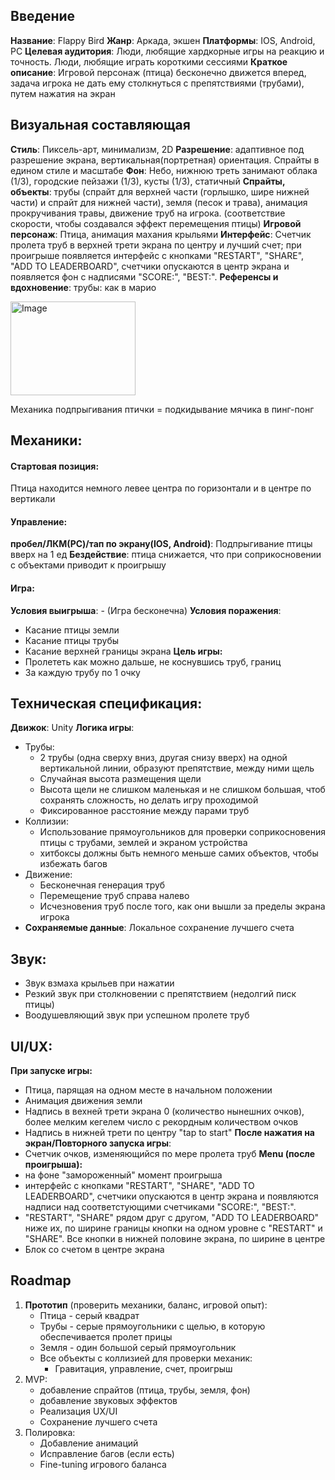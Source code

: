 ## Введение
**Название**: Flappy Bird
**Жанр**: Аркада, экшен
**Платформы**: IOS, Android, PC
**Целевая аудитория**: Люди, любящие хардкорные игры на реакцию и точность. Люди, любящие играть короткими сессиями
**Краткое описание**: Игровой персонаж (птица) бесконечно движется вперед, задача игрока не дать ему столкнуться с препятствиями (трубами), путем нажатия на экран
## Визуальная составляющая
**Стиль**: Пиксель-арт, минимализм, 2D
**Разрешение**: адаптивное под разрешение экрана, вертикальная(портретная) ориентация. Спрайты в едином стиле и масштабе
**Фон**: Небо, нижнюю треть занимают облака (1/3), городские пейзажи (1/3), кусты (1/3), статичный
**Спрайты, объекты**: трубы (спрайт для верхней части (горлышко, шире нижней части) и спрайт для нижней части), земля (песок и трава), анимация прокручивания травы, движение труб на игрока. (соответствие скорости, чтобы создавался эффект перемещения птицы)
**Игровой персонаж**: Птица, анимация махания крыльями
**Интерфейс**: Счетчик пролета труб в верхней трети экрана по центру и лучший счет;
при проигрыше появляется интерфейс с кнопками "RESTART", "SHARE", "ADD TO LEADERBOARD", счетчики опускаются в центр экрана и появляется фон с надписями "SCORE:", "BEST:".
**Референсы и вдохновение**: 
трубы: как в марио

<img width="200" height="150" alt="Image" src="https://e7.pngegg.com/pngimages/242/386/png-clipart-super-mario-bros-3-super-mario-world-mario-bros-angle-text.png" />

Механика подпрыгивания птички = подкидывание мячика в пинг-понг
## Механики: 
#### Стартовая позиция:
Птица находится немного левее центра по горизонтали и в центре по вертикали
#### **Управление**: 
**пробел/ЛКМ(PC)/тап по экрану(IOS, Android)**: Подпрыгивание птицы вверх на 1 ед
**Бездействие**: птица снижается, что при соприкосновении с объектами приводит к проигрышу
#### **Игра:** 
**Условия выигрыша**: - (Игра бесконечна)
**Условия поражения**: 
- Касание птицы земли 
- Касание птицы трубы
- Касание верхней границы экрана
**Цель игры:** 
- Пролететь как можно дальше, не коснувшись труб, границ
- За каждую трубу по 1 очку
## Техническая спецификация: 
**Движок**: Unity
**Логика игры**: 
- Трубы:
	-  2 трубы (одна сверху вниз, другая снизу вверх) на одной вертикальной линии, образуют препятствие, между ними щель
	- Случайная высота размещения щели 
	- Высота щели не слишком маленькая и не слишком большая, чтоб сохранять сложность, но делать игру проходимой
	- Фиксированное расстояние между парами труб
- Коллизии: 
	- Использование прямоугольников для проверки соприкосновения птицы с трубами, землей и экраном устройства
	- хитбоксы должны быть немного меньше самих объектов, чтобы избежать багов
- Движение:
	- Бесконечная генерация труб
	- Перемещение труб справа налево
	- Исчезновения труб после того, как они вышли за пределы экрана игрока
- **Сохраняемые данные**: Локальное сохранение лучшего счета
## Звук:
- Звук взмаха крыльев при нажатии
- Резкий звук при столкновении с препятствием (недолгий писк птицы) 
- Воодушевляющий звук при успешном пролете труб
## UI/UX:
**При запуске игры:**
- Птица, парящая на одном месте в начальном положении
- Анимация движения земли
- Надпись в вехней трети экрана 0 (количество нынешних очков), более мелким кегелем число с рекордным количеством очков
- Надпись в нижней трети по центру "tap to start" 
**После нажатия на экран/Повторного запуска игры**:
- Счетчик очков, изменяющийся по мере пролета труб
**Menu (после проигрыша):**
- на фоне "замороженный" момент проигрыша
- интерфейс с кнопками "RESTART", "SHARE", "ADD TO LEADERBOARD", счетчики опускаются в центр экрана и появляются надписи над соответстующими счетчиками "SCORE:", "BEST:".
- "RESTART", "SHARE" рядом друг с другом, "ADD TO LEADERBOARD" ниже их, по ширине границы кнопки на одном уровне с "RESTART" и "SHARE". Все кнопки в нижней половине экрана, по ширине в центре
- Блок со счетом в центре экрана 
## Roadmap
1. **Прототип** (проверить механики, баланс, игровой опыт):
	- Птица - серый квадрат
	- Трубы - серые прямоугольники с щелью, в которую обеспечивается пролет прицы
	- Земля - один большой серый прямоугольник
	- Все объекты с коллизией для проверки механик:
		- Гравитация, управление, счет, проигрыш
2. MVP:
	- добавление спрайтов (птица, трубы, земля, фон)
	- добавление звуковых эффектов
	- Реализация UX/UI
	- Сохранение лучшего счета
3. Полировка:
	- Добавление анимаций
	- Исправление багов (если есть)
	- Fine-tuning игрового баланса
